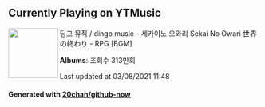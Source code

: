 ## Currently Playing on YTMusic

[<img align="left" width="100" src="https://i.ytimg.com/vi/mXHXZonToCU/hqdefault.jpg?sqp=-oaymwEWCMACELQBIAQqCghQEJADGFogjgJIWg&rs">](https://music.youtube.com/watch?v=mXHXZonToCU)

딩고 뮤직 / dingo music - 세카이노 오와리 Sekai No Owari 世界の終わり - RPG [BGM]

**Albums**: 조회수 313만회

Last updated at 03/08/2021 11:48

#### Generated with [20chan/github-now](https://github.com/20chan/github-now)


<!--
**20chan/20chan** is a ✨ _special_ ✨ repository because its `README.md` (this file) appears on your GitHub profile.

Here are some ideas to get you started:

- 🔭 I’m currently working on ...
- 🌱 I’m currently learning ...
- 👯 I’m looking to collaborate on ...
- 🤔 I’m looking for help with ...
- 💬 Ask me about ...
- 📫 How to reach me: ...
- 😄 Pronouns: ...
- ⚡ Fun fact: ...
-->
